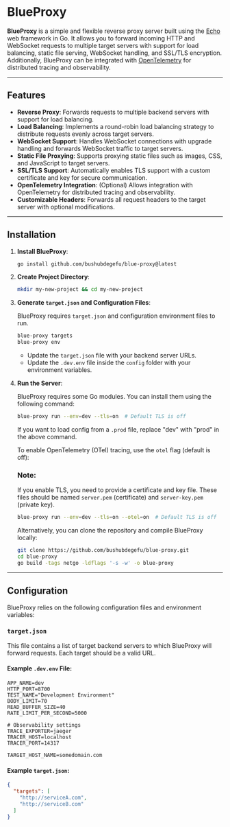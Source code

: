 # BlueProxy

**BlueProxy** is a simple and flexible reverse proxy server built using the [Echo](https://echo.labstack.com/) web framework in Go. It allows you to forward incoming HTTP and WebSocket requests to multiple target servers with support for load balancing, static file serving, WebSocket handling, and SSL/TLS encryption. Additionally, BlueProxy can be integrated with [OpenTelemetry](https://opentelemetry.io/) for distributed tracing and observability.

---

## Features

- **Reverse Proxy**: Forwards requests to multiple backend servers with support for load balancing.
- **Load Balancing**: Implements a round-robin load balancing strategy to distribute requests evenly across target servers.
- **WebSocket Support**: Handles WebSocket connections with upgrade handling and forwards WebSocket traffic to target servers.
- **Static File Proxying**: Supports proxying static files such as images, CSS, and JavaScript to target servers.
- **SSL/TLS Support**: Automatically enables TLS support with a custom certificate and key for secure communication.
- **OpenTelemetry Integration**: (Optional) Allows integration with OpenTelemetry for distributed tracing and observability.
- **Customizable Headers**: Forwards all request headers to the target server with optional modifications.

---

## Installation

1. **Install BlueProxy**:

    ```bash
    go install github.com/bushubdegefu/blue-proxy@latest
    ```

2. **Create Project Directory**:

    ```bash
    mkdir my-new-project && cd my-new-project
    ```

3. **Generate `target.json` and Configuration Files**:

    BlueProxy requires `target.json` and configuration environment files to run.

    ```bash
    blue-proxy targets
    blue-proxy env
    ```

    - Update the `target.json` file with your backend server URLs.
    - Update the `.dev.env` file inside the `config` folder with your environment variables.

4. **Run the Server**:

    BlueProxy requires some Go modules. You can install them using the following command:

    ```bash
    blue-proxy run --env=dev --tls=on  # Default TLS is off
    ```

    If you want to load config from a `.prod` file, replace "dev" with "prod" in the above command.

    To enable OpenTelemetry (OTel) tracing, use the `otel` flag (default is off):
    ### Note:
    If you enable TLS, you need to provide a certificate and key file. These files should be named `server.pem` (certificate) and `server-key.pem` (private key).


    ```bash
    blue-proxy run --env=dev --tls=on --otel=on  # Default TLS is off
    ```
    Alternatively, you can clone the repository and compile BlueProxy locally:

    ```bash
    git clone https://github.com/bushubdegefu/blue-proxy.git
    cd blue-proxy
    go build -tags netgo -ldflags '-s -w' -o blue-proxy
    ```

---

## Configuration

BlueProxy relies on the following configuration files and environment variables:

### `target.json`

This file contains a list of target backend servers to which BlueProxy will forward requests. Each target should be a valid URL.

#### Example `.dev.env` File:
```env
APP_NAME=dev
HTTP_PORT=8700
TEST_NAME="Development Environment"
BODY_LIMIT=70
READ_BUFFER_SIZE=40
RATE_LIMIT_PER_SECOND=5000

# Observability settings
TRACE_EXPORTER=jaeger
TRACER_HOST=localhost
TRACER_PORT=14317

TARGET_HOST_NAME=somedomain.com
```

#### Example `target.json`:

```json
{
  "targets": [
    "http://serviceA.com",
    "http://serviceB.com"
  ]
}

```
